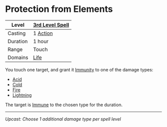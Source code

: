 # Protection from Elements

| Level    | [3rd Level Spell](3rd%20Level%20Spells.md)        |
| -------- | --------------------------------------------------- |
| Casting  | 1 [Action](../../../../Game%20Procedures/Core%20Procedures/Action.md) |
| Duration | 1 hour                                              |
| Range    | Touch                                               |
| Domains  | [Life](../../Spell%20Domains/Life.md)            |

You touch one target, and grant it [Immunity](../../../../Game%20Procedures/Conditions/Immune.md) to one of the damage types:

- [Acid](../../../../Game%20Procedures/Combat/Damage%20Types/Acid.md)
- [Cold](../../../../Game%20Procedures/Combat/Damage%20Types/Cold.md)
- [Fire](../../../../Game%20Procedures/Combat/Damage%20Types/Fire.md)
- [Lightning](../../../../Game%20Procedures/Combat/Damage%20Types/Lightning.md)

The target is [Immune](../../../../Game%20Procedures/Conditions/Immune.md) to the chosen type for the duration.

---
*Upcast: Choose 1 additional damage type per spell level*
